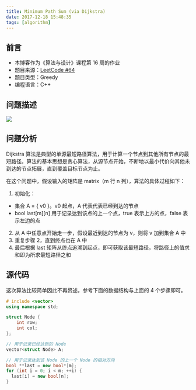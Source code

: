 ```yaml
---
title: Minimum Path Sum (via Dijkstra)
date: 2017-12-18 15:48:35
tags: [algorithm]
---
```


## 前言

- 本博客作为《算法与设计》课程第 16 周的作业
- 题目来源：[LeetCode #64](https://leetcode.com/problems/minimum-path-sum)
- 题目类型：Greedy
- 编程语言：C++

## 问题描述

![](images/description.png)

## 问题分析

Dijkstra 算法是典型的单源最短路径算法，用于计算一个节点到其他所有节点的最短路径。算法的基本思想是贪心算法，从源节点开始，不断地以最小代价向其他未到达的节点拓展，直到覆盖目标节点为止。

在这个问题中，假设输入的矩阵是 matrix（m 行 n 列），算法的具体过程如下：
1. 初始化：
  + 集合 A = { v0 }。v0 起点，A 代表代表已经到达的节点
  + bool last[m][n] 用于记录达到该点的上一个点，true 表示上方的点，false 表示左边的点
2. 从 A 中任意点开始走一步，假设最近到达的节点为 v，则将 v 加到集合 A 中
3. 重复步骤 2，直到终点也在 A 中
4. 最后根据 last 矩阵从终点追溯到起点，即可获取该最短路径，将路径上的值求和即为所求最短路径之和

## 源代码

这次算法比较简单因此不再赘述，参考下面的数据结构与上面的 4 个步骤即可。

```C++
# include <vector>
using namespace std;

struct Node {
    int row;
    int col;
};

// 用于记录已经达到的 Node
vector<struct Node> A;

// 用于记录达到该 Node 的上一个 Node 的相对方向
bool **last = new bool*[m];
for (int i = 0; i < m; ++i) {
  last[i] = new bool[n];
}
```